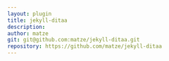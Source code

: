 ```yaml
---
layout: plugin
title: jekyll-ditaa
description: 
author: matze
git: git@github.com:matze/jekyll-ditaa.git
repository: https://github.com/matze/jekyll-ditaa
---
```


